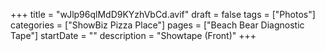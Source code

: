 +++
title = "wJlp96qlMdD9KYzhVbCd.avif"
draft = false
tags = ["Photos"]
categories = ["ShowBiz Pizza Place"]
pages = ["Beach Bear Diagnostic Tape"]
startDate = ""
description = "Showtape (Front)"
+++

